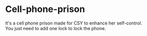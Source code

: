 # Cell-phone-prison
It's a cell phone prison made for CSY to enhance her self-control.<br>
You just need to add one lock to lock the phone.

